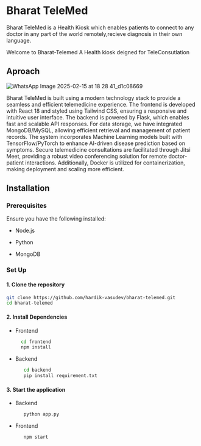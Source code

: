 # Bharat TeleMed
Bharat TeleMed is a Health Kiosk which enables patients to connect to any doctor in any part of the world remotely,recieve diagnosis in their own language.


                    
          


Welcome to Bharat-Telemed A Health kiosk deigned for TeleConsutlation
## Aproach 
![WhatsApp Image 2025-02-15 at 18 28 41_d1c08669](https://github.com/user-attachments/assets/8a16e7e6-9179-4f48-9908-607fa5e5be08)

Bharat TeleMed is built using a modern technology stack to provide a seamless and efficient telemedicine experience. The frontend is developed with React 18 and styled using Tailwind CSS, ensuring a responsive and intuitive user interface. The backend is powered by Flask, which enables fast and scalable API responses. For data storage, we have integrated MongoDB/MySQL, allowing efficient retrieval and management of patient records. The system incorporates Machine Learning models built with TensorFlow/PyTorch to enhance AI-driven disease prediction based on symptoms. Secure telemedicine consultations are facilitated through Jitsi Meet, providing a robust video conferencing solution for remote doctor-patient interactions. Additionally, Docker is utilized for containerization, making deployment and scaling more efficient.
## **Installation** 
###  Prerequisites

Ensure you have the following installed:

   - Node.js 

   - Python 

   - MongoDB
 ### Set Up 
 #### 1. Clone the repository
```bash
git clone https://github.com/hardik-vasudev/bharat-telemed.git
cd bharat-telemed
```
#### 2. Install Dependencies
  - Frontend  
    ```bash 
      cd frontend 
      npm install 
    ```
   - Backend   
     ```bash 
        cd backend
        pip install requirement.txt
     ```
   
#### 3. Start the application 
    
   - Backend   
     ```bash
        python app.py
     ```
   - Frontend
     ```bash 
        npm start
     ```
